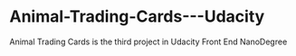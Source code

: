 # Animal-Trading-Cards---Udacity
Animal Trading Cards is the third project in Udacity Front End NanoDegree
